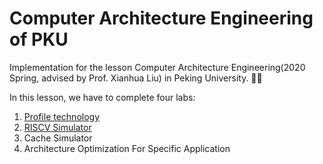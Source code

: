 # Computer Architecture Engineering of PKU

Implementation for the lesson Computer Architecture Engineering(2020 Spring, advised by Prof. Xianhua Liu) in Peking University. 🎈🎏


In this lesson, we have to complete four labs:

1. [Profile technology](./lab1_report.md)
2. [RISCV Simulator](./lab2_report.md)
3. Cache Simulator
4. Architecture Optimization For Specific Application